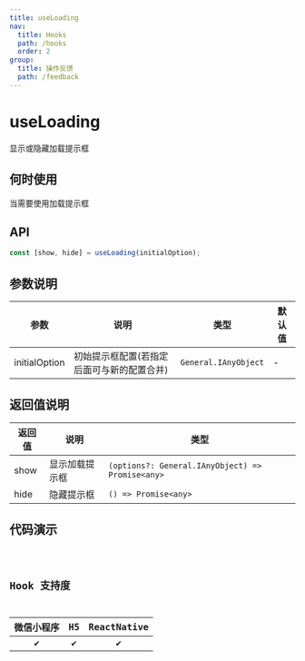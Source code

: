 ```yaml
---
title: useLoading
nav:
  title: Hooks
  path: /hooks
  order: 2
group:
  title: 操作反馈
  path: /feedback
---
```


# useLoading

显示或隐藏加载提示框

## 何时使用

当需要使用加载提示框

## API

```jsx | pure
const [show, hide] = useLoading(initialOption);
```

## 参数说明

| 参数          | 说明                                       | 类型                 | 默认值 |
| ------------- | ------------------------------------------ | -------------------- | ------ |
| initialOption | 初始提示框配置(若指定后面可与新的配置合并) | `General.IAnyObject` | -      |

## 返回值说明

| 返回值 | 说明           | 类型                                             |
| ------ | -------------- | ------------------------------------------------ |
| show   | 显示加载提示框 | `(options?: General.IAnyObject) => Promise<any>` |
| hide   | 隐藏提示框     | `() => Promise<any>`                             |

## 代码演示

<code src="@pages/useLoading" />

## Hook 支持度

| 微信小程序 | H5  | ReactNative |
| :--------: | :-: | :---------: |
|     ✔️     | ✔️  |     ✔️      |
